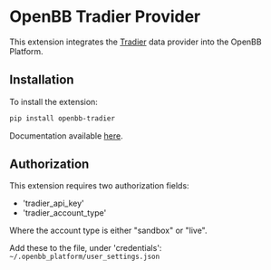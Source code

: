 # OpenBB Tradier Provider

This extension integrates the [Tradier](https://tradier.com) data provider into the OpenBB Platform.

## Installation

To install the extension:

```bash
pip install openbb-tradier
```

Documentation available [here](https://docs.openbb.co/platform/development/contributing).

## Authorization

This extension requires two authorization fields:

- 'tradier_api_key'
- 'tradier_account_type'

Where the account type is either "sandbox" or "live".

Add these to the file, under 'credentials': `~/.openbb_platform/user_settings.json`
